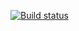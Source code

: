 [![Build status](https://ci.appveyor.com/api/projects/status/9lhgswqahu4f8p68/branch/master?svg=true)](https://ci.appveyor.com/project/MironovaGV/for-in/branch/master)
